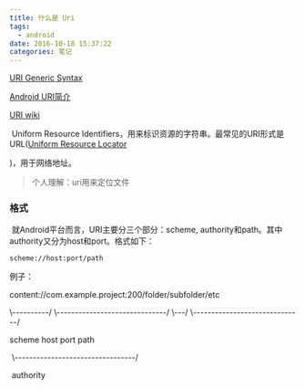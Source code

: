 ```yaml
---
title: 什么是 Uri
tags:
  - android
date: 2016-10-18 15:37:22
categories: 笔记
---
```


[URI Generic Syntax](http://www.faqs.org/rfcs/rfc2396.html)

[Android URI简介](http://blog.csdn.net/sunny09290/article/details/7514963)

[URI wiki](https://en.wikipedia.org/wiki/Uniform_Resource_Identifier)



​	Uniform Resource Identifiers，用来标识资源的字符串。最常见的URI形式是URL([Uniform Resource Locator](https://en.wikipedia.org/wiki/Uniform_Resource_Locator)

)，用于网络地址。

> 个人理解：uri用来定位文件

### 格式

​	就Android平台而言，URI主要分三个部分：scheme, authority和path。其中authority又分为host和port。格式如下：

`scheme://host:port/path`



例子：

content://com.example.project:200/folder/subfolder/etc

\\----------/ \\------------------------------/ \\---/ \\------------------------------/

scheme                 host                  port                  path

​                   \\---------------------------------/

​                                  authority

